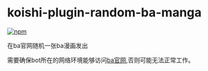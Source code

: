 # koishi-plugin-random-ba-manga

[![npm](https://img.shields.io/npm/v/koishi-plugin-random-ba-manga?style=flat-square)](https://www.npmjs.com/package/koishi-plugin-random-ba-manga)

在ba官网随机一张ba漫画发出

需要确保bot所在的网络环境能够访问[ba官网](https://bluearchive.jp/),否则可能无法正常工作。
